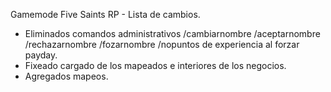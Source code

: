 Gamemode Five Saints RP - Lista de cambios.
- Eliminados comandos administrativos /cambiarnombre /aceptarnombre /rechazarnombre /fozarnombre /nopuntos de experiencia al forzar payday.
- Fixeado cargado de los mapeados e interiores de los negocios.
- Agregados mapeos.
